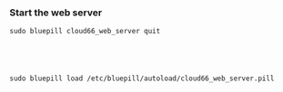 <!-- post: -->


### Start the web server



	sudo bluepill cloud66_web_server quit

  



	sudo bluepill load /etc/bluepill/autoload/cloud66_web_server.pill




